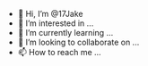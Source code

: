 - 👋 Hi, I’m @17Jake
- 👀 I’m interested in ...
- 🌱 I’m currently learning ...
- 💞️ I’m looking to collaborate on ...
- 📫 How to reach me ...

<!---
17Jake/17Jake is a ✨ special ✨ repository because its `README.md` (this file) appears on your GitHub profile.
You can click the Preview link to take a look at your changes.
--->
